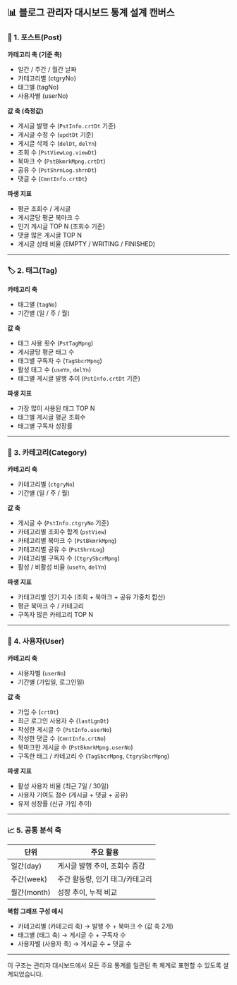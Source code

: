 ## 📊 블로그 관리자 대시보드 통계 설계 캔버스

### 🧱 1. 포스트(Post)

**카테고리 축 (기준 축)**

- 일간 / 주간 / 월간 날짜
- 카테고리별 (ctgryNo)
- 태그별 (tagNo)
- 사용자별 (userNo)

**값 축 (측정값)**

- 게시글 발행 수 (`PstInfo.crtDt` 기준)
- 게시글 수정 수 (`updtDt` 기준)
- 게시글 삭제 수 (`delDt`, `delYn`)
- 조회 수 (`PstViewLog.viewDt`)
- 북마크 수 (`PstBkmrkMpng.crtDt`)
- 공유 수 (`PstShrnLog.shrnDt`)
- 댓글 수 (`CmntInfo.crtDt`)

**파생 지표**

- 평균 조회수 / 게시글
- 게시글당 평균 북마크 수
- 인기 게시글 TOP N (조회수 기준)
- 댓글 많은 게시글 TOP N
- 게시글 상태 비율 (EMPTY / WRITING / FINISHED)

---

### 🏷 2. 태그(Tag)

**카테고리 축**

- 태그별 (`tagNo`)
- 기간별 (일 / 주 / 월)

**값 축**

- 태그 사용 횟수 (`PstTagMpng`)
- 게시글당 평균 태그 수
- 태그별 구독자 수 (`TagSbcrMpng`)
- 활성 태그 수 (`useYn`, `delYn`)
- 태그별 게시글 발행 추이 (`PstInfo.crtDt` 기준)

**파생 지표**

- 가장 많이 사용된 태그 TOP N
- 태그별 게시글 평균 조회수
- 태그별 구독자 성장률

---

### 📂 3. 카테고리(Category)

**카테고리 축**

- 카테고리별 (`ctgryNo`)
- 기간별 (일 / 주 / 월)

**값 축**

- 게시글 수 (`PstInfo.ctgryNo` 기준)
- 카테고리별 조회수 합계 (`pstView`)
- 카테고리별 북마크 수 (`PstBkmrkMpng`)
- 카테고리별 공유 수 (`PstShrnLog`)
- 카테고리별 구독자 수 (`CtgrySbcrMpng`)
- 활성 / 비활성 비율 (`useYn`, `delYn`)

**파생 지표**

- 카테고리별 인기 지수 (조회 + 북마크 + 공유 가중치 합산)
- 평균 북마크 수 / 카테고리
- 구독자 많은 카테고리 TOP N

---

### 👥 4. 사용자(User)

**카테고리 축**

- 사용자별 (`userNo`)
- 기간별 (가입일, 로그인일)

**값 축**

- 가입 수 (`crtDt`)
- 최근 로그인 사용자 수 (`lastLgnDt`)
- 작성한 게시글 수 (`PstInfo.userNo`)
- 작성한 댓글 수 (`CmntInfo.crtNo`)
- 북마크한 게시글 수 (`PstBkmrkMpng.userNo`)
- 구독한 태그 / 카테고리 수 (`TagSbcrMpng`, `CtgrySbcrMpng`)

**파생 지표**

- 활성 사용자 비율 (최근 7일 / 30일)
- 사용자 기여도 점수 (게시글 + 댓글 + 공유)
- 유저 성장률 (신규 가입 추이)

---

### 📈 5. 공통 분석 축

| 단위        | 주요 활용                       |
| ----------- | ------------------------------- |
| 일간(day)   | 게시글 발행 추이, 조회수 증감   |
| 주간(week)  | 주간 활동량, 인기 태그/카테고리 |
| 월간(month) | 성장 추이, 누적 비교            |

**복합 그래프 구성 예시**

- 카테고리별 (카테고리 축) → 발행 수 + 북마크 수 (값 축 2개)
- 태그별 (태그 축) → 게시글 수 + 구독자 수
- 사용자별 (사용자 축) → 게시글 수 + 댓글 수

---

이 구조는 관리자 대시보드에서 모든 주요 통계를 일관된 축 체계로 표현할 수 있도록 설계되었습니다.
